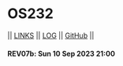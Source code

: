 # OS232

|| [LINKS](LINKS/) || [LOG](TXT/mylog.txt) || [GitHub](https://github.com/vrtass/os232/) ||

#### REV07b: Sun 10 Sep 2023 21:00
